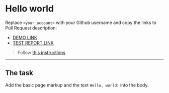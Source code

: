 # Hello world
Replace `<your_account>` with your Github username and copy the links to Pull Request description:
- [DEMO LINK](https://Galyopa.github.io/layout_hello-world/)
- [TEST REPORT LINK](https://Galyopa.github.io/layout_hello-world/report/html_report/)

> Follow [this instructions](https://mate-academy.github.io/layout_task-guideline/#how-to-solve-the-layout-tasks-on-github)
___

## The task
Add the basic page markup and the text `Hello, world!` into the body.
